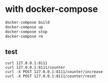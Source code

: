# with docker-compose

```sh
docker-compose build
docker-compose up
docker-compose stop
docker-compose rm
```

## test
```shell
curl 127.0.0.1:8111
curl 127.0.0.1:8111/counter
curl -X POST 127.0.0.1:8111/counter/increase
curl -X POST 127.0.0.1:8111/counter/reset
```
